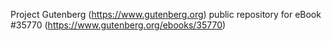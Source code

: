 Project Gutenberg (https://www.gutenberg.org) public repository for eBook #35770 (https://www.gutenberg.org/ebooks/35770)
